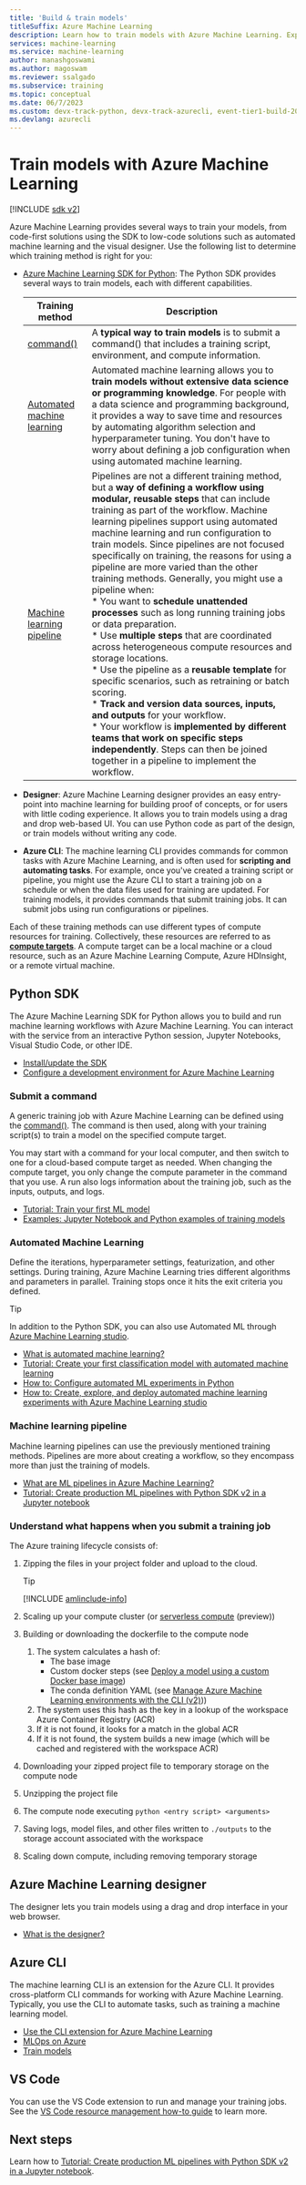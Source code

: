 ```yaml
---
title: 'Build & train models'
titleSuffix: Azure Machine Learning
description: Learn how to train models with Azure Machine Learning. Explore the different training methods and choose the right one for your project.
services: machine-learning
ms.service: machine-learning
author: manashgoswami 
ms.author: magoswam
ms.reviewer: ssalgado 
ms.subservice: training
ms.topic: conceptual
ms.date: 06/7/2023
ms.custom: devx-track-python, devx-track-azurecli, event-tier1-build-2022, ignite-2022, build-2023
ms.devlang: azurecli
---
```


# Train models with Azure Machine Learning

[!INCLUDE [sdk v2](includes/machine-learning-sdk-v2.md)]

Azure Machine Learning provides several ways to train your models, from code-first solutions using the SDK to low-code solutions such as automated machine learning and the visual designer. Use the following list to determine which training method is right for you:

+ [Azure Machine Learning SDK for Python](#python-sdk): The Python SDK provides several ways to train models, each with different capabilities.

    | Training method | Description |
    | ----- | ----- |
    | [command()](#submit-a-command) | A **typical way to train models** is to submit a command() that includes a training script, environment, and compute information. |
    | [Automated machine learning](#automated-machine-learning) | Automated machine learning allows you to **train models without extensive data science or programming knowledge**. For people with a data science and programming background, it provides a way to save time and resources by automating algorithm selection and hyperparameter tuning. You don't have to worry about defining a job configuration when using automated machine learning. |
    | [Machine learning pipeline](#machine-learning-pipeline) | Pipelines are not a different training method, but a **way of defining a workflow using modular, reusable steps** that can include training as part of the workflow. Machine learning pipelines support using automated machine learning and run configuration to train models. Since pipelines are not focused specifically on training, the reasons for using a pipeline are more varied than the other training methods. Generally, you might use a pipeline when:<br>* You want to **schedule unattended processes** such as long running training jobs or data preparation.<br>* Use **multiple steps** that are coordinated across heterogeneous compute resources and storage locations.<br>* Use the pipeline as a **reusable template** for specific scenarios, such as retraining or batch scoring.<br>* **Track and version data sources, inputs, and outputs** for your workflow.<br>* Your workflow is **implemented by different teams that work on specific steps independently**. Steps can then be joined together in a pipeline to implement the workflow. |

+ **Designer**: Azure Machine Learning designer provides an easy entry-point into machine learning for building proof of concepts, or for users with little coding experience. It allows you to train models using a drag and drop web-based UI. You can use Python code as part of the design, or train models without writing any code.

+ **Azure CLI**: The machine learning CLI provides commands for common tasks with Azure Machine Learning, and is often used for **scripting and automating tasks**. For example, once you've created a training script or pipeline, you might use the Azure CLI to start a training job on a schedule or when the data files used for training are updated. For training models, it provides commands that submit training jobs. It can submit jobs using run configurations or pipelines.

Each of these training methods can use different types of compute resources for training. Collectively, these resources are referred to as [__compute targets__](concept-compute-target.md). A compute target can be a local machine or a cloud resource, such as an Azure Machine Learning Compute, Azure HDInsight, or a remote virtual machine.

## Python SDK

The Azure Machine Learning SDK for Python allows you to build and run machine learning workflows with Azure Machine Learning. You can interact with the service from an interactive Python session, Jupyter Notebooks, Visual Studio Code, or other IDE.

* [Install/update the SDK](/python/api/overview/azure/ai-ml-readme)
* [Configure a development environment for Azure Machine Learning](how-to-configure-environment.md)

### Submit a command

A generic training job with Azure Machine Learning can be defined using the [command()](/python/api/azure-ai-ml/azure.ai.ml#azure-ai-ml-command). The command is then used, along with your training script(s) to train a model on the specified compute target.

You may start with a command for your local computer, and then switch to one for a cloud-based compute target as needed. When changing the compute target, you only change the compute parameter in the command that you use. A run also logs information about the training job, such as the inputs, outputs, and logs.

* [Tutorial: Train your first ML model](tutorial-1st-experiment-sdk-train.md)
* [Examples: Jupyter Notebook and Python examples of training models](https://github.com/Azure/azureml-examples)

### Automated Machine Learning

Define the iterations, hyperparameter settings, featurization, and other settings. During training, Azure Machine Learning tries different algorithms and parameters in parallel. Training stops once it hits the exit criteria you defined.

> [!TIP]
> In addition to the Python SDK, you can also use Automated ML through [Azure Machine Learning studio](https://ml.azure.com).

* [What is automated machine learning?](concept-automated-ml.md)
* [Tutorial: Create your first classification model with automated machine learning](tutorial-first-experiment-automated-ml.md)
* [How to: Configure automated ML experiments in Python](how-to-configure-auto-train.md)
* [How to: Create, explore, and deploy automated machine learning experiments with Azure Machine Learning studio](how-to-use-automated-ml-for-ml-models.md)

### Machine learning pipeline

Machine learning pipelines can use the previously mentioned training methods. Pipelines are more about creating a workflow, so they encompass more than just the training of models. 

* [What are ML pipelines in Azure Machine Learning?](concept-ml-pipelines.md)
* [Tutorial: Create production ML pipelines with Python SDK v2 in a Jupyter notebook](tutorial-pipeline-python-sdk.md)


### Understand what happens when you submit a training job

The Azure training lifecycle consists of:

1. Zipping the files in your project folder and upload to the cloud.
    
    > [!TIP]
    > [!INCLUDE [amlinclude-info](includes/machine-learning-amlignore-gitignore.md)]

1. Scaling up your compute cluster (or [serverless compute](./how-to-use-serverless-compute.md) (preview))
1. Building or downloading the dockerfile to the compute node 
    1. The system calculates a hash of: 
        - The base image 
        - Custom docker steps (see [Deploy a model using a custom Docker base image](./how-to-deploy-custom-container.md))
        - The conda definition YAML (see [Manage Azure Machine Learning environments with the CLI (v2)](how-to-manage-environments-v2.md)))
    1. The system uses this hash as the key in a lookup of the workspace Azure Container Registry (ACR)
    1. If it is not found, it looks for a match in the global ACR
    1. If it is not found, the system builds a new image (which will be cached and registered with the workspace ACR)
1. Downloading your zipped project file to temporary storage on the compute node
1. Unzipping the project file
1. The compute node executing `python <entry script> <arguments>`
1. Saving logs, model files, and other files written to `./outputs` to the storage account associated with the workspace
1. Scaling down compute, including removing temporary storage 


## Azure Machine Learning designer

The designer lets you train models using a drag and drop interface in your web browser.

+ [What is the designer?](concept-designer.md)

## Azure CLI

The machine learning CLI is an extension for the Azure CLI. It provides cross-platform CLI commands for working with Azure Machine Learning. Typically, you use the CLI to automate tasks, such as training a machine learning model.

* [Use the CLI extension for Azure Machine Learning](how-to-configure-cli.md)
* [MLOps on Azure](https://github.com/Azure/mlops-v2)
* [Train models](how-to-train-model.md)

## VS Code

You can use the VS Code extension to run and manage your training jobs. See the [VS Code resource management how-to guide](how-to-manage-resources-vscode.md#experiments) to learn more.

## Next steps

Learn how to [Tutorial: Create production ML pipelines with Python SDK v2 in a Jupyter notebook](tutorial-pipeline-python-sdk.md).
